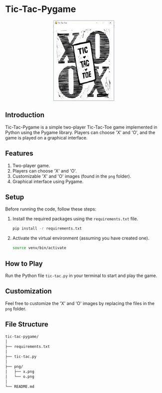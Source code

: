 # Tic-Tac-Pygame

<p align="center">
  <img src="png/tic-tac-opening.jpg" alt="Tic-Tac-Pygame">
</p>

## Introduction

Tic-Tac-Pygame is a simple two-player Tic-Tac-Toe game implemented in Python using the Pygame library. Players can choose 'X' and 'O', and the game is played on a graphical interface.

## Features

1. Two-player game.
2. Players can choose 'X' and 'O'.
3. Customizable 'X' and 'O' images (found in the `png` folder).
4. Graphical interface using Pygame.

## Setup

Before running the code, follow these steps:

1. Install the required packages using the `requirements.txt` file.

    ```bash
    pip install -r requirements.txt
    ```

2. Activate the virtual environment (assuming you have created one).

    ```bash
    source venv/bin/activate
    ```

## How to Play

Run the Python file `tic-tac.py` in your terminal to start and play the game.

## Customization

Feel free to customize the 'X' and 'O' images by replacing the files in the `png` folder.

## File Structure

```plaintext
tic-tac-pygame/
│
├── requirements.txt
│
├── tic-tac.py
│
├── png/
│   ├── x.png
│   └── o.png
│
└── README.md
